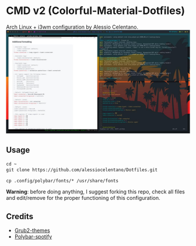 # CMD v2 (Colorful-Material-Dotfiles)
Arch Linux + i3wm configuration by Alessio Celentano.
![Screenshot](assets/screenshot1.jpg)

## Usage
```
cd ~
git clone https://github.com/alessiocelentano/Dotfiles.git
```
```
cp .config/polybar/fonts/* /usr/share/fonts
```
**Warning**: before doing anything, I suggest forking this repo, check all files and edit/remove for the proper functioning of this configuration.
## Credits
* [Grub2-themes](https://github.com/vinceliuice/grub2-themes)
* [Polybar-spotify](https://github.com/Jvanrhijn/polybar-spotify)

